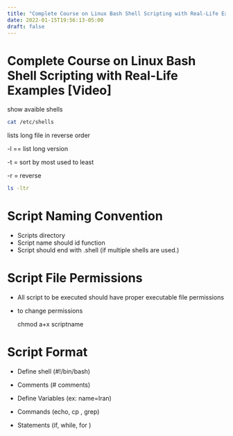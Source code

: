 ```yaml
---
title: "Complete Course on Linux Bash Shell Scripting with Real-Life Examples [Video]"
date: 2022-01-15T19:56:13-05:00
draft: false
---
```


# Complete Course on Linux Bash Shell Scripting with Real-Life Examples [Video]

show avaible shells 

```bash
cat /etc/shells
```



lists long file in reverse order

-l == list long version

-t = sort by most used to least

-r = reverse

```bash
ls -ltr
```









# Script Naming Convention

- Scripts directory 
- Script name should id function
- Script should end with .shell (if multiple shells are used.)

# Script File Permissions

- All script to be executed should have proper executable file permissions

- to change permissions 

  chmod a+x scriptname 

# Script Format

- Define shell (#!/bin/bash)
- Comments (# comments)

- Define Variables (ex: name=Iran)
- Commands (echo, cp , grep)
- Statements (if, while, for )

